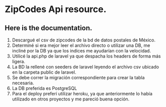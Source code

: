 # ZipCodes Api resource.
## Here is the documentation.

1. Descargué el csv de zipcodes de la bd de datos postales de México.
2. Determiné si era mejor leer el archivo directo o utilizar una DB, me incliné por la DB ya que los indices me ayudarían con la velocidad.
3. Utilicé la api.php de laravel ya que despacha los headers de forma más ligera.
4. La BD la rellené con seeders de laravel leyendo el archivo csv ubicado en la carpeta public de laravel.
5. Se debe correr la migración correspondiente para crear la tabla necesaria.
6. La DB preferida es PostgreSQL
7. Para el deploy preferí utilizar heroku, ya que anteriormente lo había utilizado en otros proyectos y me pareció buena opción.